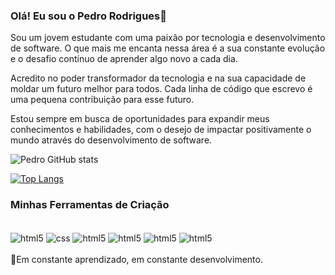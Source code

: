 ### Olá! Eu sou o Pedro Rodrigues👋
Sou um jovem estudante com uma paixão por tecnologia e desenvolvimento de software. O que mais me encanta nessa área é a sua constante evolução e o desafio contínuo de aprender algo novo a cada dia.

Acredito no poder transformador da tecnologia e na sua capacidade de moldar um futuro melhor para todos. Cada linha de código que escrevo é uma pequena contribuição para esse futuro.

Estou sempre em busca de oportunidades para expandir meus conhecimentos e habilidades, com o desejo de impactar positivamente o mundo através do desenvolvimento de software.




![Pedro GitHub stats](https://github-readme-stats.vercel.app/api?username=pyetrobsbs&show_icons=true&theme=onedark)



[![Top Langs](https://github-readme-stats.vercel.app/api/top-langs/?username=pyetrobsbs&layout=compact)](https://github.com/anuraghazra/github-readme-stats)
### Minhas Ferramentas de Criação

<div style ="display: inline_block"></br>
<img align = "center" alt = "html5" src = "https://img.shields.io/badge/HTML5-E34F26?style=for-the-badge&logo=html5&logoColor=white"/>
<img align = "center" alt = "css" src = "https://img.shields.io/badge/CSS-239120?&style=for-the-badge&logo=css3&logoColor=white"/>
<img align = "center" alt = "html5" src = "https://img.shields.io/badge/JavaScript-F7DF1E?style=for-the-badge&logo=javascript&logoColor=black"/>
<img align = "center" alt = "html5" src = "https://img.shields.io/badge/C-00599C?style=for-the-badge&logo=c&logoColor=white"/>
<img align = "center" alt = "html5" src = "https://img.shields.io/badge/C%23-239120?style=for-the-badge&logo=c-sharp&logoColor=white"/>
<img align = "center" alt = "html5" src = "https://img.shields.io/badge/PHP-777BB4?style=for-the-badge&logo=php&logoColor=white"/>
</div></br>
🚀Em constante aprendizado, em constante desenvolvimento.
